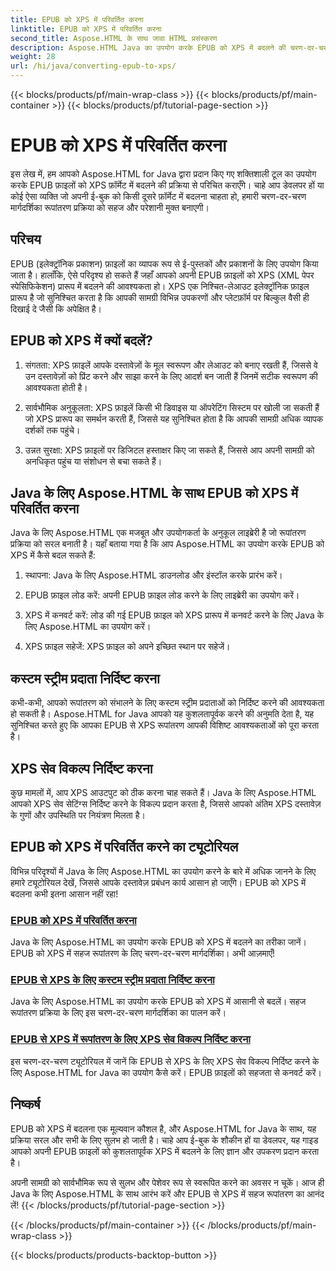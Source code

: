 ```yaml
---
title: EPUB को XPS में परिवर्तित करना
linktitle: EPUB को XPS में परिवर्तित करना
second_title: Aspose.HTML के साथ जावा HTML प्रसंस्करण
description: Aspose.HTML Java का उपयोग करके EPUB को XPS में बदलने की चरण-दर-चरण प्रक्रिया जानें। रूपांतरणों के लिए कस्टम स्ट्रीम प्रदाता और XPS सेव विकल्प निर्दिष्ट करना सीखें।
weight: 28
url: /hi/java/converting-epub-to-xps/
---
```


{{< blocks/products/pf/main-wrap-class >}}
{{< blocks/products/pf/main-container >}}
{{< blocks/products/pf/tutorial-page-section >}}

# EPUB को XPS में परिवर्तित करना


इस लेख में, हम आपको Aspose.HTML for Java द्वारा प्रदान किए गए शक्तिशाली टूल का उपयोग करके EPUB फ़ाइलों को XPS फ़ॉर्मेट में बदलने की प्रक्रिया से परिचित कराएँगे। चाहे आप डेवलपर हों या कोई ऐसा व्यक्ति जो अपनी ई-बुक को किसी दूसरे फ़ॉर्मेट में बदलना चाहता हो, हमारी चरण-दर-चरण मार्गदर्शिका रूपांतरण प्रक्रिया को सहज और परेशानी मुक्त बनाएगी।

## परिचय

EPUB (इलेक्ट्रॉनिक प्रकाशन) फ़ाइलों का व्यापक रूप से ई-पुस्तकों और प्रकाशनों के लिए उपयोग किया जाता है। हालाँकि, ऐसे परिदृश्य हो सकते हैं जहाँ आपको अपनी EPUB फ़ाइलों को XPS (XML पेपर स्पेसिफिकेशन) प्रारूप में बदलने की आवश्यकता हो। XPS एक निश्चित-लेआउट इलेक्ट्रॉनिक फ़ाइल प्रारूप है जो सुनिश्चित करता है कि आपकी सामग्री विभिन्न उपकरणों और प्लेटफ़ॉर्म पर बिल्कुल वैसी ही दिखाई दे जैसी कि अपेक्षित है।

## EPUB को XPS में क्यों बदलें?

1. संगतता: XPS फ़ाइलें आपके दस्तावेज़ों के मूल स्वरूपण और लेआउट को बनाए रखती हैं, जिससे वे उन दस्तावेज़ों को प्रिंट करने और साझा करने के लिए आदर्श बन जाती हैं जिनमें सटीक स्वरूपण की आवश्यकता होती है।

2. सार्वभौमिक अनुकूलता: XPS फ़ाइलें किसी भी डिवाइस या ऑपरेटिंग सिस्टम पर खोली जा सकती हैं जो XPS प्रारूप का समर्थन करती हैं, जिससे यह सुनिश्चित होता है कि आपकी सामग्री अधिक व्यापक दर्शकों तक पहुंचे।

3. उन्नत सुरक्षा: XPS फ़ाइलों पर डिजिटल हस्ताक्षर किए जा सकते हैं, जिससे आप अपनी सामग्री को अनधिकृत पहुंच या संशोधन से बचा सकते हैं।

## Java के लिए Aspose.HTML के साथ EPUB को XPS में परिवर्तित करना

Java के लिए Aspose.HTML एक मजबूत और उपयोगकर्ता के अनुकूल लाइब्रेरी है जो रूपांतरण प्रक्रिया को सरल बनाती है। यहाँ बताया गया है कि आप Aspose.HTML का उपयोग करके EPUB को XPS में कैसे बदल सकते हैं:

1. स्थापना: Java के लिए Aspose.HTML डाउनलोड और इंस्टॉल करके प्रारंभ करें।

2. EPUB फ़ाइल लोड करें: अपनी EPUB फ़ाइल लोड करने के लिए लाइब्रेरी का उपयोग करें।

3. XPS में कनवर्ट करें: लोड की गई EPUB फ़ाइल को XPS प्रारूप में कनवर्ट करने के लिए Java के लिए Aspose.HTML का उपयोग करें।

4. XPS फ़ाइल सहेजें: XPS फ़ाइल को अपने इच्छित स्थान पर सहेजें।

## कस्टम स्ट्रीम प्रदाता निर्दिष्ट करना

कभी-कभी, आपको रूपांतरण को संभालने के लिए कस्टम स्ट्रीम प्रदाताओं को निर्दिष्ट करने की आवश्यकता हो सकती है। Aspose.HTML for Java आपको यह कुशलतापूर्वक करने की अनुमति देता है, यह सुनिश्चित करते हुए कि आपका EPUB से XPS रूपांतरण आपकी विशिष्ट आवश्यकताओं को पूरा करता है।

## XPS सेव विकल्प निर्दिष्ट करना

कुछ मामलों में, आप XPS आउटपुट को ठीक करना चाह सकते हैं। Java के लिए Aspose.HTML आपको XPS सेव सेटिंग्स निर्दिष्ट करने के विकल्प प्रदान करता है, जिससे आपको अंतिम XPS दस्तावेज़ के गुणों और उपस्थिति पर नियंत्रण मिलता है।

## EPUB को XPS में परिवर्तित करने का ट्यूटोरियल
विभिन्न परिदृश्यों में Java के लिए Aspose.HTML का उपयोग करने के बारे में अधिक जानने के लिए हमारे ट्यूटोरियल देखें, जिससे आपके दस्तावेज़ प्रबंधन कार्य आसान हो जाएँगे। EPUB को XPS में बदलना कभी इतना आसान नहीं रहा!
### [EPUB को XPS में परिवर्तित करना](./convert-epub-to-xps/)
Java के लिए Aspose.HTML का उपयोग करके EPUB को XPS में बदलने का तरीका जानें। EPUB को XPS में सहज रूपांतरण के लिए चरण-दर-चरण मार्गदर्शिका। अभी आज़माएँ!
### [EPUB से XPS के लिए कस्टम स्ट्रीम प्रदाता निर्दिष्ट करना](./convert-epub-to-xps-specify-custom-stream-provider/)
Java के लिए Aspose.HTML का उपयोग करके EPUB को XPS में आसानी से बदलें। सहज रूपांतरण प्रक्रिया के लिए इस चरण-दर-चरण मार्गदर्शिका का पालन करें।
### [EPUB से XPS में रूपांतरण के लिए XPS सेव विकल्प निर्दिष्ट करना](./convert-epub-to-xps-specify-xps-save-options/)
इस चरण-दर-चरण ट्यूटोरियल में जानें कि EPUB से XPS के लिए XPS सेव विकल्प निर्दिष्ट करने के लिए Aspose.HTML for Java का उपयोग कैसे करें। EPUB फ़ाइलों को सहजता से कनवर्ट करें।

## निष्कर्ष

EPUB को XPS में बदलना एक मूल्यवान कौशल है, और Aspose.HTML for Java के साथ, यह प्रक्रिया सरल और सभी के लिए सुलभ हो जाती है। चाहे आप ई-बुक के शौकीन हों या डेवलपर, यह गाइड आपको अपनी EPUB फ़ाइलों को कुशलतापूर्वक XPS में बदलने के लिए ज्ञान और उपकरण प्रदान करता है।

अपनी सामग्री को सार्वभौमिक रूप से सुलभ और पेशेवर रूप से स्वरूपित करने का अवसर न चूकें। आज ही Java के लिए Aspose.HTML के साथ आरंभ करें और EPUB से XPS में सहज रूपांतरण का आनंद लें!
{{< /blocks/products/pf/tutorial-page-section >}}

{{< /blocks/products/pf/main-container >}}
{{< /blocks/products/pf/main-wrap-class >}}

{{< blocks/products/products-backtop-button >}}
